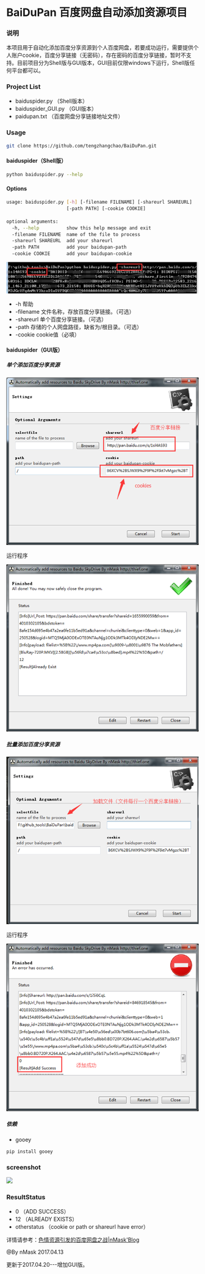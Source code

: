 # BaiDuPan 百度网盘自动添加资源项目

### 说明
本项目用于自动化添加百度分享资源到个人百度网盘，若要成功运行，需要提供个人账户cookie，百度分享链接（无密码），存在密码的百度分享链接，暂时不支持。目前项目分为Shell版与GUI版本，GUI目前仅限windows下运行，Shell版任何平台都可以。

### Project List
* baiduspider.py  （Shell版本）
* baiduspider_GUI.py （GUI版本）
* paidupan.txt  （百度网盘分享链接地址文件）

### Usage
```bash
git clone https://github.com/tengzhangchao/BaiDuPan.git
```
#### baiduspider（Shell版）
```bash
python baiduspider.py --help
```
#### Options
```bash
usage: baiduspider.py [-h] [-filename FILENAME] [-shareurl SHAREURL]
                      [-path PATH] [-cookie COOKIE]

optional arguments:
  -h, --help          show this help message and exit
  -filename FILENAME  name of the file to process
  -shareurl SHAREURL  add your shareurl
  -path PATH          add your baidupan-path
  -cookie COOKIE      add your baidupan-cookie
```

![](/image/cmd_1.png)

* -h 帮助
* -filename 文件名称，存放百度分享链接。（可选）
* -shareurl 单个百度分享链接。（可选）
* -path     存储的个人网盘路径，缺省为/根目录。（可选）
* -cookie   cookie值（必填）

#### baiduspider（GUI版）
##### 单个添加百度分享资源
![](/image/gui_1.png)

运行程序

![](/image/gui_2.png)
##### 批量添加百度分享资源
![](/image/gui_3.png)

运行程序

![](/image/gui_4.png)
##### 依赖
* gooey

```bash
pip install gooey
```

### screenshot
![](http://thief.one/upload_image/20170412/11.png)

### ResultStatus
* 0  （ADD SUCCESS）
* 12 （ALREADY EXISTS）
* otherstatus （cookie or path or shareurl have error）


详情请参考：[色情资源引发的百度网盘之战|nMask'Blog](http://thief.one/2017/04/12/2/)


@By nMask
2017.04.13

更新于2017.04.20---增加GUI版。
